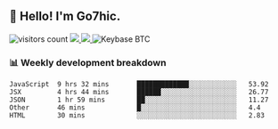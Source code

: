 ## 👋 Hello! I'm Go7hic.

 ![visitors count](https://visitors-by-url-pls-dont-use-this-in-your-repo.vercel.app/Go7hic-github-readme)
 <a href="https://twitter.com/Go7hic">
    <img src="https://img.shields.io/badge/-@Go7hic-1ca0f1?style=flat-square&labelColor=1ca0f1&logo=twitter&logoColor=white&link=https://twitter.com/Go7hic">
   <a/>
   <a href="mailto:gtfx0209@gmail.com">
    <img src="https://img.shields.io/badge/-gtfx0209@gmail.com-c14438?style=flat-square&logo=Gmail&logoColor=white&link=mailto:gtfx0209@gmail.com">
   <a/>
    ![Keybase BTC](https://img.shields.io/keybase/btc/Go7hic)
 <!--
🔭 I’m currently working
🌱 I’m currently learning
💬 Ask me about 
📫 How to reach me: 
⚡ Fun fact: 
-->
 <!--
![My Github Stats](https://github-readme-stats.vercel.app/api?username=Go7hic&show_icons=true&count_private=true)

-->

### 📊 Weekly development breakdown
<!--START_SECTION:waka-->
```text
JavaScript  9 hrs 32 mins       █████████████░░░░░░░░░░░░   53.92 
JSX         4 hrs 44 mins       ██████░░░░░░░░░░░░░░░░░░░   26.77 
JSON        1 hr 59 mins        ██░░░░░░░░░░░░░░░░░░░░░░░   11.27 
Other       46 mins             █░░░░░░░░░░░░░░░░░░░░░░░░   4.4 
HTML        30 mins             ░░░░░░░░░░░░░░░░░░░░░░░░░   2.83
```
<!--END_SECTION:waka-->


